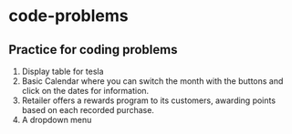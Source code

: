 # code-problems

## Practice for coding problems

1. Display table for tesla 
2. Basic Calendar where you can switch the month with the buttons and click on the dates for information.
3. Retailer offers a rewards program to its customers, awarding points based on each recorded purchase.
4. A dropdown menu